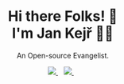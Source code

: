 
<h1 align='center'>
  Hi there Folks! 👋 <br />
  I'm Jan Kejř 👨‍💻
</h1>

<p align='center'>
  An Open-source Evangelist.
</p>

<p align='center'>
  
  <a href="https://www.linkedin.com/in/jan-kejr/">
    <img src="https://img.shields.io/badge/linkedin-%230077B5.svg?&style=for-the-badge&logo=linkedin&logoColor=white" />
  </a>&nbsp;&nbsp;
  <a href="https://instagram.com/alexandresanlim">
   <img src="https://img.shields.io/badge/website-000000?style=for-the-badge&logo=About.me&logoColor=white" />
  </a>&nbsp;&nbsp;
  
</p>
